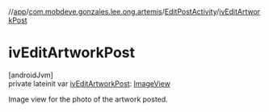 //[app](../../../index.md)/[com.mobdeve.gonzales.lee.ong.artemis](../index.md)/[EditPostActivity](index.md)/[ivEditArtworkPost](iv-edit-artwork-post.md)

# ivEditArtworkPost

[androidJvm]\
private lateinit var [ivEditArtworkPost](iv-edit-artwork-post.md): [ImageView](https://developer.android.com/reference/kotlin/android/widget/ImageView.html)

Image view for the photo of the artwork posted.
